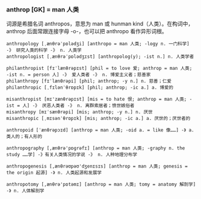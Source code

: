 ### anthrop [GK] = man 人类

词源是希腊名词 anthropos，意思为 man 或 hunman kind（人类）。在构词中，anthrop 后面常跟连接字母 -o-，也可以把 anthropo 看作异形词根。

    anthropology [ˌænθrəˈpɒlədʒi] [anthropo = man 人类; -logy n. 一门科学] -》 研究人类的科学 -》 n. 人类学
    anthropologist [ˌænθrəˈpɒlədʒɪst] [anthropolog(y); -ist n.] n. 人类学者

    philanthropist [fɪˈlænθrəpɪst] [phil = to love 爱; anthrop = man 人类; -ist n. = person 人] -》 爱人类者 -》 n. 博爱主义者；慈善家
    philanthropy [fɪˈlænθrəpi] [phil; anthrop; -y n.] n. 慈善；仁爱
    philanthropic [ˌfɪlənˈθrɒpɪk] [phil; anthrop; -ic a.] a. 博爱的

    misanthropist [mɪ'zænθrəpɪst] [mis = to hate 恨; anthrop = man 人类; -ist = 人] -》 厌恶人类者 -》 n. 离群索居者；愤世嫉俗者
    misanthropy [mɪˈsænθrəpi] [mis; anthrop; -y n.] n. 厌世
    misanthropic [ˌmɪsənˈθrɒpɪk] [mis; anthrop; -ic a.] a. 厌世的；厌世者的

    anthropoid [ˈænθrəpɔɪd] [anthrop = man 人类; -oid a. = like 像……] -》 a. 类人的；有人形的

    anthropography [,ænθrə'pɒɡrəfɪ] [anthrop = man 人类; -graphy n. the study ……学] -》有关人类情况的学说 -》 n. 人种地理分布学

    anthropogenesis [,ænθrəʊpəʊ'dʒenɪsɪs] [anthrop = man 人类; genesis = the origin 起源] -》 n. 人类起源和发展学

    anthropotomy [,ænθrə'pɒtəmɪ] [anthrop = man 人类; tomy = anatomy 解剖学] -》 n. 人体解剖学